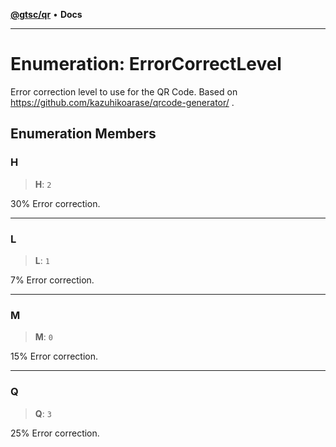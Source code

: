 [**@gtsc/qr**](../README.md) • **Docs**

***

# Enumeration: ErrorCorrectLevel

Error correction level to use for the QR Code.
Based on https://github.com/kazuhikoarase/qrcode-generator/ .

## Enumeration Members

### H

> **H**: `2`

30% Error correction.

***

### L

> **L**: `1`

7% Error correction.

***

### M

> **M**: `0`

15% Error correction.

***

### Q

> **Q**: `3`

25% Error correction.
